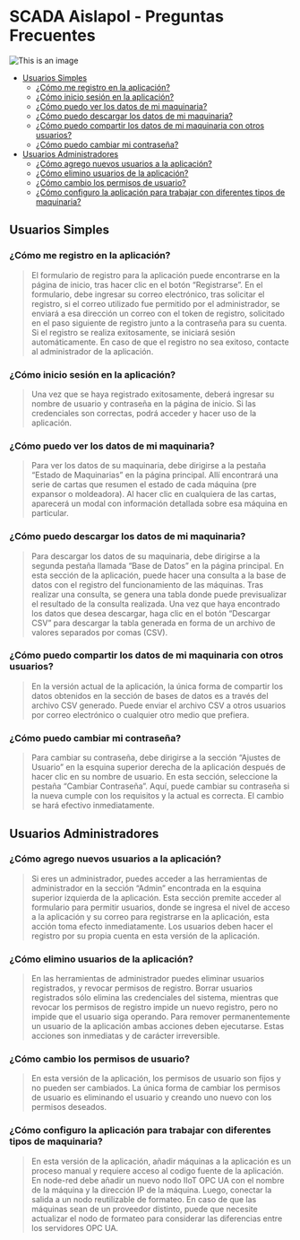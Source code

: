 # SCADA Aislapol - Preguntas Frecuentes <!-- omit in toc -->

![This is an image](./markdown/images/AiSCada.png)

<!-- TOC start (generated with https://github.com/derlin/bitdowntoc) -->

- [Usuarios Simples](#usuarios-simples)
  * [¿Cómo me registro en la aplicación?](#cómo-me-registro-en-la-aplicación)
  * [¿Cómo inicio sesión en la aplicación?](#cómo-inicio-sesión-en-la-aplicación)
  * [¿Cómo puedo ver los datos de mi maquinaria?](#cómo-puedo-ver-los-datos-de-mi-maquinaria)
  * [¿Cómo puedo descargar los datos de mi maquinaria?](#cómo-puedo-descargar-los-datos-de-mi-maquinaria)
  * [¿Cómo puedo compartir los datos de mi maquinaria con otros usuarios?](#cómo-puedo-compartir-los-datos-de-mi-maquinaria-con-otros-usuarios)
  * [¿Cómo puedo cambiar mi contraseña?](#cómo-puedo-cambiar-mi-contraseña)
- [Usuarios Administradores](#usuarios-administradores)
  * [¿Cómo agrego nuevos usuarios a la aplicación?](#cómo-agrego-nuevos-usuarios-a-la-aplicación)
  * [¿Cómo elimino usuarios de la aplicación?](#cómo-elimino-usuarios-de-la-aplicación)
  * [¿Cómo cambio los permisos de usuario?](#cómo-cambio-los-permisos-de-usuario)
  * [¿Cómo configuro la aplicación para trabajar con diferentes tipos de maquinaria?](#cómo-configuro-la-aplicación-para-trabajar-con-diferentes-tipos-de-maquinaria)

<!-- TOC end -->

<!-- TOC --><a name="usuarios-simples"></a>
## Usuarios Simples
<!-- TOC --><a name="cómo-me-registro-en-la-aplicación"></a>
### ¿Cómo me registro en la aplicación?
> El formulario de registro para la aplicación puede encontrarse en la página de inicio, tras hacer clic en el botón “Registrarse”. En el formulario, debe ingresar su correo electrónico, tras solicitar el registro, si el correo utilizado fue permitido por el administrador, se enviará a esa dirección un correo con el token de registro, solicitado en el paso siguiente de registro junto a la contraseña para su cuenta. Si el registro se realiza exitosamente, se iniciará sesión automáticamente. En caso de que el registro no sea exitoso, contacte al administrador de la aplicación.
<!-- TOC --><a name="cómo-inicio-sesión-en-la-aplicación"></a>
### ¿Cómo inicio sesión en la aplicación?
> Una vez que se haya registrado exitosamente, deberá ingresar su nombre de usuario y contraseña en la página de inicio. Si las credenciales son correctas, podrá acceder y hacer uso de la aplicación.
<!-- TOC --><a name="cómo-puedo-ver-los-datos-de-mi-maquinaria"></a>
### ¿Cómo puedo ver los datos de mi maquinaria?
> Para ver los datos de su maquinaria, debe dirigirse a la pestaña “Estado de Maquinarias” en la página principal. Allí encontrará una serie de cartas que resumen el estado de cada máquina (pre expansor o moldeadora). Al hacer clic en cualquiera de las cartas, aparecerá un modal con información detallada sobre esa máquina en particular.
<!-- TOC --><a name="cómo-puedo-descargar-los-datos-de-mi-maquinaria"></a>
### ¿Cómo puedo descargar los datos de mi maquinaria?
> Para descargar los datos de su maquinaria, debe dirigirse a la segunda pestaña llamada “Base de Datos” en la página principal. En esta sección de la aplicación, puede hacer una consulta a la base de datos con el registro del funcionamiento de las máquinas. Tras realizar una consulta, se genera una tabla donde puede previsualizar el resultado de la consulta realizada. Una vez que haya encontrado los datos que desea descargar, haga clic en el botón “Descargar CSV” para descargar la tabla generada en forma de un archivo de valores separados por comas (CSV).
<!-- TOC --><a name="cómo-puedo-compartir-los-datos-de-mi-maquinaria-con-otros-usuarios"></a>
### ¿Cómo puedo compartir los datos de mi maquinaria con otros usuarios?
> En la versión actual de la aplicación, la única forma de compartir los datos obtenidos en la sección de bases de datos es a través del archivo CSV generado. Puede enviar el archivo CSV a otros usuarios por correo electrónico o cualquier otro medio que prefiera.
<!-- TOC --><a name="cómo-puedo-cambiar-mi-contraseña"></a>
### ¿Cómo puedo cambiar mi contraseña?
> Para cambiar su contraseña, debe dirigirse a la sección “Ajustes de Usuario” en la esquina superior derecha de la aplicación después de hacer clic en su nombre de usuario. En esta sección, seleccione la pestaña “Cambiar Contraseña”. Aquí, puede cambiar su contraseña si la nueva cumple con los requisitos y la actual es correcta. El cambio se hará efectivo inmediatamente.

<!-- TOC --><a name="usuarios-administradores"></a>
## Usuarios Administradores
<!-- TOC --><a name="cómo-agrego-nuevos-usuarios-a-la-aplicación"></a>
### ¿Cómo agrego nuevos usuarios a la aplicación?
> Si eres un administrador, puedes acceder a las herramientas de administrador en la sección “Admin” encontrada en la esquina superior izquierda de la aplicación. Esta sección premite acceder al formulario para permitir usuarios, donde se ingresa el nivel de acceso a la aplicación y su correo para registrarse en la aplicación, esta acción toma efecto inmediatamente. Los usuarios deben hacer el registro por su propia cuenta en esta versión de la aplicación.
<!-- TOC --><a name="cómo-elimino-usuarios-de-la-aplicación"></a>
### ¿Cómo elimino usuarios de la aplicación?
> En las herramientas de administrador puedes eliminar usuarios registrados, y revocar permisos de registro. Borrar usuarios registrados sólo elimina las credenciales del sistema, mientras que revocar los permisos de registro impide un nuevo registro, pero no impide que el usuario siga operando. Para remover permanentemente un usuario de la aplicación ambas acciones deben ejecutarse. Estas acciones son inmediatas y de carácter irreversible.
<!-- TOC --><a name="cómo-cambio-los-permisos-de-usuario"></a>
### ¿Cómo cambio los permisos de usuario?
> En esta versión de la aplicación, los permisos de usuario son fijos y no pueden ser cambiados. La única forma de cambiar los permisos de usuario es eliminando el usuario y creando uno nuevo con los permisos deseados.
<!-- TOC --><a name="cómo-configuro-la-aplicación-para-trabajar-con-diferentes-tipos-de-maquinaria"></a>
### ¿Cómo configuro la aplicación para trabajar con diferentes tipos de maquinaria?
> En esta versión de la aplicación, añadir máquinas a la aplicación es un proceso manual y requiere acceso al codigo fuente de la aplicación. En node-red debe añadir un nuevo nodo IIoT OPC UA con el nombre de la máquina y la dirección IP de la máquina. Luego, conectar la salida a un nodo reutilizable de formateo. En caso de que las máquinas sean de un proveedor distinto, puede que necesite actualizar el nodo de formateo para considerar las diferencias entre los servidores OPC UA.